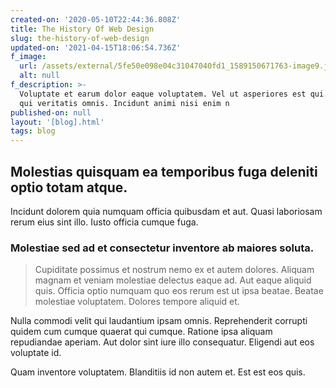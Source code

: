 ```yaml
---
created-on: '2020-05-10T22:44:36.808Z'
title: The History Of Web Design
slug: the-history-of-web-design
updated-on: '2021-04-15T18:06:54.736Z'
f_image:
  url: /assets/external/5fe50e098e04c31047040fd1_1589150671763-image9.jpg
  alt: null
f_description: >-
  Voluptate et earum dolor eaque voluptatem. Vel ut asperiores est qui. Mollitia
  qui veritatis omnis. Incidunt animi nisi enim n
published-on: null
layout: '[blog].html'
tags: blog
---
```


Molestias quisquam ea temporibus fuga deleniti optio totam atque.
-----------------------------------------------------------------

Incidunt dolorem quia numquam officia quibusdam et aut. Quasi laboriosam rerum eius sint illo. Iusto officia cumque fuga.

### Molestiae sed ad et consectetur inventore ab maiores soluta.

> Cupiditate possimus et nostrum nemo ex et autem dolores. Aliquam magnam et veniam molestiae delectus eaque ad. Aut eaque aliquid quis. Officia optio numquam quo eos rerum est ut ipsa beatae. Beatae molestiae voluptatem. Dolores tempore aliquid et.

Nulla commodi velit qui laudantium ipsam omnis. Reprehenderit corrupti quidem cum cumque quaerat qui cumque. Ratione ipsa aliquam repudiandae aperiam. Aut dolor sint iure illo consequatur. Eligendi aut eos voluptate id.

Quam inventore voluptatem. Blanditiis id non autem et. Est est eos quis.
